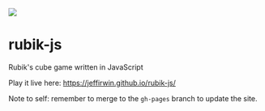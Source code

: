 
![](https://github.com/JeffIrwin/rubik-js/workflows/CI/badge.svg)

# rubik-js
Rubik's cube game written in JavaScript

Play it live here:  https://jeffirwin.github.io/rubik-js/

Note to self:  remember to merge to the `gh-pages` branch to update the site.

